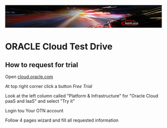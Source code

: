 ![](common/images/customer.logo2.png)
---
# ORACLE Cloud Test Drive #

## How to request for trial ##

Open [cloud.oracle.com](https://cloud.oracle.com/home)

At top right corner click a button *Free Trial*

Look at the left column called "Platform & Infrastructure" for "Oracle Cloud paaS and IaaS" and select "Try it"

Login tou Your OTN account

Follow 4 pages wizard and fill all requested information
